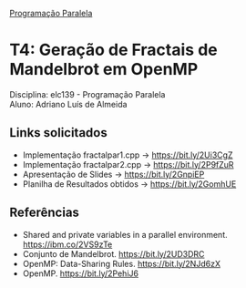 [Programação Paralela](https://github.com/AndreaInfUFSM/elc139-2019a)

# T4: Geração de Fractais de Mandelbrot em OpenMP

Disciplina: elc139 - Programação Paralela <br/>
Aluno: Adriano Luís de Almeida



## Links solicitados
- Implementação fractalpar1.cpp -> https://bit.ly/2Ui3CgZ
- Implementação fractalpar2.cpp -> https://bit.ly/2P9fZuR
- Apresentação de Slides -> https://bit.ly/2GnpiEP
- Planilha de Resultados obtidos -> https://bit.ly/2GomhUE


## Referências 
- Shared and private variables in a parallel environment. https://ibm.co/2VS9zTe
- Conjunto de Mandelbrot. https://bit.ly/2UD3DRC
- OpenMP: Data-Sharing Rules. https://bit.ly/2NJd6zX
- OpenMP. https://bit.ly/2PehiJ6